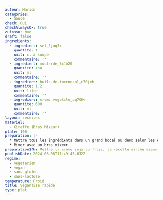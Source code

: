 ```yaml
---
auteur: Marion
categories:
  - Sauce
check: Oui
checkAlwaysOk: true
cuisson: Non
draft: false
ingredients:
  - ingredient: sel_2juq3x
    quantite: 1
    unit: c. à soupe
    commentaire: ''
  - ingredient: moutarde_5c1b20
    quantite: 150
    unit: ml
    commentaire: ''
  - ingredient: huile-de-tournesol_c70jxb
    quantite: 1.2
    unit: litre
    commentaire: ''
  - ingredient: creme-vegetale_aq796v
    quantite: 600
    unit: ml
    commentaire: ''
layout: recettes
materiel:
  - Giraffe (Bras Mixeur)
plate: 100
preparation: |-
  * Mettre tous les ingrédients dans un grand bocal ou deux selon les quantités. La crème soja doit être froide.
  * Mixer avec un bras mixeur.
preparation24h: Mettre la crème soja au frais, la recette marche mieux si elle est froide (pas testé autrement)
publishDate: 2024-03-08T11:49:45.632Z
regime:
  - vegetarien
  - vegan
  - sans-gluten
  - sans-lactose
temperature: Froid
title: Véganaise rapide
type: plat
---
```

